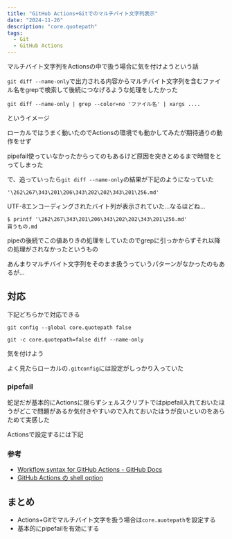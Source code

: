 ```yaml
---
title: "GitHub Actions+Gitでのマルチバイト文字列表示"
date: "2024-11-26"
description: "core.quotepath"
tags:
  - Git
  - GitHub Actions
---
```


マルチバイト文字列をActionsの中で扱う場合に気を付けようという話

`git diff --name-only`で出力される内容からマルチバイト文字列を含むファイル名をgrepで検索して後続につなげるような処理をしたかった

```shell
git diff --name-only | grep --color=no 'ファイル名' | xargs ....
```

というイメージ

ローカルではうまく動いたのでActionsの環境でも動かしてみたが期待通りの動作をせず

pipefail使っていなかったからってのもあるけど原因を突きとめるまで時間をとってしまった

で、追っていったら`git diff --name-only`の結果が下記のようになっていた

```
'\262\267\343\201\206\343\202\202\343\201\256.md'
```

UTF-8エンコーディングされたバイト列が表示されていた…なるほどね…

```shell
$ printf '\262\267\343\201\206\343\202\202\343\201\256.md'
買うもの.md
```

pipeの後続でこの値ありきの処理をしていたのでgrepに引っかからずそれ以降の処理がされなかったというもの

あんまりマルチバイト文字列をそのまま扱うっていうパターンがなかったのもあるが…

## 対応

下記どちらかで対応できる

```
git config --global core.quotepath false
```

```
git -c core.quotepath=false diff --name-only
```

気を付けよう

よく見たらローカルの`.gitconfig`には設定がしっかり入っていた

### pipefail

蛇足だが基本的にActionsに限らずシェルスクリプトではpipefail入れておいたほうがどこで問題があるか気付きやすいので入れておいたほうが良いといのをあらためて実感した

Actionsで設定するには下記

### 参考
- [Workflow syntax for GitHub Actions - GitHub Docs](https://docs.github.com/en/actions/writing-workflows/workflow-syntax-for-github-actions#custom-shell)
- [GitHub Actions の shell option](https://zenn.dev/shunsuke_suzuki/scraps/172683d8bad652)

## まとめ

- Actions+Gitでマルチバイト文字を扱う場合は`core.auotepath`を設定する
- 基本的にpipefailを有効にする
